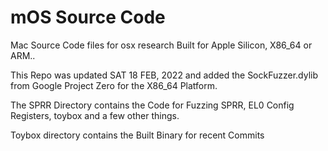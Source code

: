 # mOS Source Code
Mac Source Code files for osx research Built for Apple Silicon, X86_64 or ARM.. 

This Repo was updated SAT 18 FEB, 2022 and added the SockFuzzer.dylib from Google Project Zero for the X86_64 Platform.

The SPRR Directory contains the Code for Fuzzing SPRR, EL0 Config Registers, toybox and a few other things. 

Toybox directory contains the Built Binary for recent Commits
